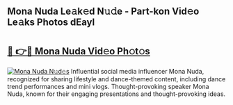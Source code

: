 ## Mona Nuda Le𝚊k𝚎d N𝚞𝚍e - Part-kon Vid𝚎o Le𝚊ks Photos dEayl

# <h2><a href="http://fbeqhx.evod.top/?m=Mona+Nuda">🔗 👉🔴 Mona Nuda Vid𝚎o Ph𝚘t𝚘s</a></h2>

[![Mona Nuda N𝚞d𝚎s](https://i.imgur.com/8V9OHl7.gif)](http://fbeqhx.evod.top/?m=Mona+Nuda)
Influential social media influencer Mona Nuda, recognized for sharing lifestyle and dance-themed content, including dance trend performances and mini vlogs. Thought-provoking speaker Mona Nuda, known for their engaging presentations and thought-provoking ideas. 

